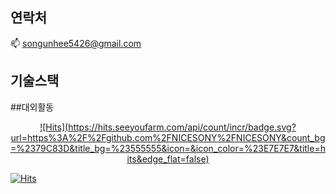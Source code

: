 ## 연락처
📫 songunhee5426@gmail.com
## 기술스택

##대외활동
  <div align=center>
	
  [![Hits](https://hits.seeyoufarm.com/api/count/incr/badge.svg?  url=https%3A%2F%2Fgithub.com%2FNICESONY%2FNICESONY&count_bg=%2379C83D&title_bg=%23555555&icon=&icon_color=%23E7E7E7&title=hits&edge_flat=false)](https://hits.seeyoufarm.com)
  </div>

  [![Hits](https://hits.seeyoufarm.com/api/count/incr/badge.svgurl=https%3A%2F%2Fgithub.com%2FNICESONY%2FNICESONY&count_bg=%23E1F619&title_bg=%23555555&icon=&icon_color=%23E7E7E7&title=hits&edge_flat=false)](https://hits.seeyoufarm.com)
